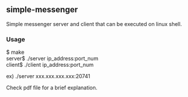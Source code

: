 ## simple-messenger
Simple messenger server and client that can be executed on linux shell. 

### Usage

$ make<br/>
server$ ./server ip_address:port_num<br/>
client$ ./client ip_address:port_num<br/>

ex) ./server xxx.xxx.xxx.xxx:20741


Check pdf file for a brief explanation.
